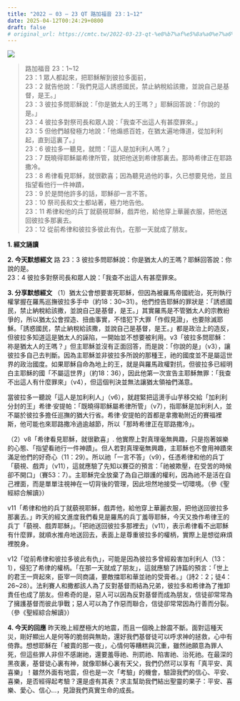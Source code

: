 ```yaml
---
title: "2022 – 03 – 23 QT 路加福音 23：1~12"
date: 2025-04-12T00:24:29+0800
draft: false
# original_url: https://cmtc.tw/2022-03-23-qt-%e8%b7%af%e5%8a%a0%e7%a6%8f%e9%9f%b3-23%ef%bc%9a112
---
```


![](/images/qt.jpg)
> 路加福音 23：1\~12  
> 23：1 眾人都起來，把耶穌解到彼拉多面前，  
> 23：2 就告他說：「我們見這人誘惑國民，禁止納稅給該撒，並說自己是基督，是王。」  
> 23：3 彼拉多問耶穌說：「你是猶太人的王嗎？」耶穌回答說：「你說的是。」  
> 23：4 彼拉多對祭司長和眾人說：「我查不出這人有甚麼罪來。」  
> 23：5 但他們越發極力地說：「他煽惑百姓，在猶太遍地傳道，從加利利起，直到這裏了。」  
> 23：6 彼拉多一聽見，就問：「這人是加利利人嗎？」  
> 23：7 既曉得耶穌屬希律所管，就把他送到希律那裏去。那時希律正在耶路撒冷。  
> 23：8 希律看見耶穌，就很歡喜；因為聽見過他的事，久已想要見他，並且指望看他行一件神蹟，  
> 23：9 於是問他許多的話，耶穌卻一言不答。  
> 23：10 祭司長和文士都站著，極力地告他。  
> 23：11 希律和他的兵丁就藐視耶穌，戲弄他，給他穿上華麗衣服，把他送回彼拉多那裏去。  
> 23：12 從前希律和彼拉多彼此有仇，在那一天就成了朋友。

**1. 經文誦讀**

**2.  今天默想經文**
路 23：3 彼拉多問耶穌說：你是猶太人的王嗎？耶穌回答說：你說的是。  
23：4 彼拉多對祭司長和眾人說：「我查不出這人有甚麼罪來。

**3. 分享默想經文**
（1）猶太公會想要害死耶穌，但因為被羅馬帝國統治，死刑執行權掌握在羅馬巡撫彼拉多手中（約18：30\~31）。他們控告耶穌的罪狀是：「誘惑國民，禁止納稅給該撒，並說自己是基督，是王。」其實羅馬是不管猶太人的宗教紛爭的，所以猶太公會捏造、扭曲事實，不惜犯下大罪「作假見證」，也要除滅耶穌。「誘惑國民，禁止納稅給該撒，並說自己是基督，是王。」都是政治上的造反，但彼拉多知道這是猶太人的誣陷，一開始並不想要被利用。v3「彼拉多問耶穌：祢是猶太人的王嗎？」但主耶穌並沒有正面回答，而是說：「你說的是」（v3），讓彼拉多自己去判斷。因為主耶穌並非彼拉多所說的那種王，祂的國度並不是屬這世界的政治國度。如果耶穌自命為地上的王，就是與羅馬政權對抗，但彼拉多已經明白主耶穌的國「不屬這世界」（約18：36），因此他第一次宣告主耶穌無罪：「我查不出這人有什麼罪來」（v4），但這個判決並無法讓猶太領袖們滿意。

當彼拉多一聽說「這人是加利利人」（v6），就趕緊把這燙手山芋移交給「加利利分封的王」希律·安提帕：「既曉得耶穌屬希律所管」（v7），指耶穌是加利利人，並不屬於彼拉多擔任巡撫的猶大行省。希律·安提帕的首都是拿撒勒附近的賽福裡斯，他可能也來耶路撒冷過逾越節，所以「那時希律正在耶路撒冷」。

（2）v8「希律看見耶穌，就很歡喜」. 他實際上對真理毫無興趣，只是抱著娛樂的心態、「指望看祂行一件神蹟」。但人若對真理毫無興趣，主耶穌也不會用神蹟來滿足他們的好奇心（11：29）。所以祂「一言不答」（v9），任憑希律和他的兵丁「藐視、戲弄」（v11），這就應驗了先知以賽亞的預言：「祂被欺壓，在受苦的時候卻不開口」（賽53：7）。主耶穌完全放棄了為自己辯護的權利，因為祂不是活在自己裡面，而是單單注視神在一切背後的管理，因此坦然地接受一切環境。（參《聖經綜合解讀》）

v11「希律和他的兵丁就藐視耶穌，戲弄他，給他穿上華麗衣服，把他送回彼拉多那裏去。」昨天的經文進度我們看見是羅馬的兵丁羞辱耶穌，今天又換作希律王的兵丁「藐視、戲弄耶穌」。「把祂送回彼拉多那裡去」（v11），表示希律看不出耶穌有什麼罪，就順水推舟地送回去，表面上是尊重彼拉多的權柄，實際上是想從麻煩裡脫身。

v12「從前希律和彼拉多彼此有仇」，可能是因為彼拉多曾經殺害加利利人（13：1），侵犯了希律的權柄。「在那一天就成了朋友」，這就應驗了詩篇的預言：「世上的君王一齊起來，臣宰一同商議，要敵擋耶和華並祂的受膏者。」（詩2：2；徒4：26\~28）。法利賽人和撒都該人為了反對基督而結為兄弟，彼拉多和希律為了推卸責任也成了朋友。但希奇的是，惡人可以因為反對基督而成為朋友，信徒卻常常為了擁護基督而彼此爭戰；惡人可以為了作惡而聯合，信徒卻常常因為行善而分裂。（參《聖經綜合解讀》）

**4. 今天的回應**
昨天晚上經歷極大的地震，而且一個晚上餘震不斷。面對這種天災，剛好顯出人是何等的脆弱與無助，還好我們基督徒可以呼求神的拯救，心中有倚靠。想想耶穌在「被賣的那一夜」，心情何等糟糕與沉重，雖然祂願意為罪人死，但這些罪人非但不感謝祂，還要羞辱祂、刑罰祂、陷害祂、治死祂。在最深的黑夜裏，基督徒心裏有神，就像耶穌心裏有天父，我們仍然可以享有「真平安、真喜樂」！雖然外面有地震，但也是一次「考驗」的機會，驗證我們的信心、平安、喜樂，是否經得起考驗？還是虛有其表？求主幫助我們結出聖靈的果子：平安、喜樂、愛心、信心…，見證我們真實生命的成長。
